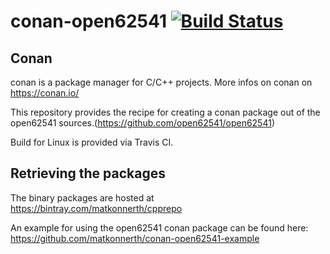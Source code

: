 # conan-open62541 [![Build Status](https://travis-ci.org/matkonnerth/conan-open62541.svg?branch=master)](https://travis-ci.org/matkonnerth/conan-open62541)

## Conan

conan is a package manager for C/C++ projects. More infos on conan on https://conan.io/

This repository provides the recipe for creating a conan package out of the open62541 sources.(https://github.com/open62541/open62541)

Build for Linux is provided via Travis CI.

## Retrieving the packages

The binary packages are hosted at 
https://bintray.com/matkonnerth/cpprepo

An example for using the open62541 conan package can be found here:
https://github.com/matkonnerth/conan-open62541-example
